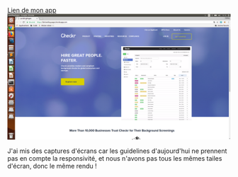 [Lien de mon app](https://fab-landing-pages.herokuapp.com/)
![Screenshot](checkr.png) 
<p>J'ai mis des captures d'écrans car les guidelines d'aujourd'hui ne prennent pas en compte la responsivité, et nous n'avons pas tous les mêmes tailes d'écran, donc le même rendu !</p>

